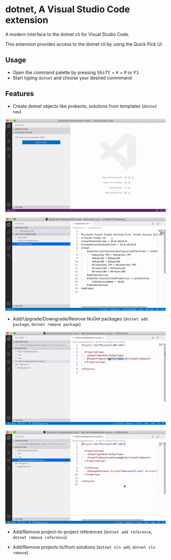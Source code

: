 # dotnet, A Visual Studio Code extension

A modern interface to the dotnet cli for Visual Studio Code.

This extension provides access to the dotnet cli by using the Quick Pick UI. 

## Usage

* Open the command palette by pressing <kbd>Shift</kbd> + <kbd>&#8984;</kbd> + <kbd>P</kbd> or <kbd>F1</kbd>
* Start typing `dotnet` and choose your desired commmand

## Features

* Create dotnet objects like prokects, solutions from templates (`dotnet new`)

![Create solution](images/demo/demo_new_solution.gif)

![Create project](images/demo/demo_new_project.gif)

* Add/Upgrade/Downgrade/Remove NuGet packages (`dotnet add package`, `dotnet remove package`)

![Add package](images/demo/demo_add_package.gif)

![Remove package](images/demo/demo_remove_package.gif)

* Add/Remove project-to-project references (`dotnet add reference`, `dotnet remove reference`)

* Add/Remove projects to/from solutions (`dotnet sln add`, `dotnet sln remove`) 

